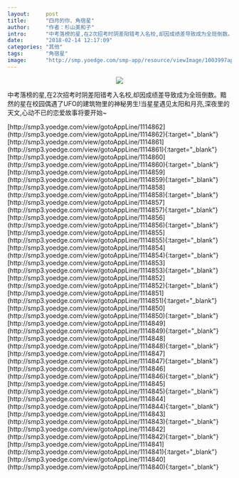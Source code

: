 ```yaml
---
layout:     post
title:      "四月的你、角宿星"
author:     "作者：杉山美和子"
intro:      "中考落榜的星,在2次招考时阴差阳错考入名校,却因成绩差导致成为全班倒数。黯然的星在校园偶遇了UFO的建筑物里的神秘男生!当星星遇见太阳和月亮,深夜里的天文,心动不已的恋爱故事将要开始~"
date:       "2018-02-14 12:17:09"
categories: "其他"
tags:       "角宿星"
image:      "http://smp.yoedge.com/smp-app/resource/viewImage/1003997appline.png"
---
```

<div style="text-align: center">
<p><img src="http://smp.yoedge.com/smp-app/resource/viewImage/1003997appline.png"/></p>
</div>
<p class="post-meta">
<span>中考落榜的星,在2次招考时阴差阳错考入名校,却因成绩差导致成为全班倒数。黯然的星在校园偶遇了UFO的建筑物里的神秘男生!当星星遇见太阳和月亮,深夜里的天文,心动不已的恋爱故事将要开始~</span>
</p>
[http://smp3.yoedge.com/view/gotoAppLine/1114862](http://smp3.yoedge.com/view/gotoAppLine/1114862){:target="_blank"}
[http://smp3.yoedge.com/view/gotoAppLine/1114861](http://smp3.yoedge.com/view/gotoAppLine/1114861){:target="_blank"}
[http://smp3.yoedge.com/view/gotoAppLine/1114860](http://smp3.yoedge.com/view/gotoAppLine/1114860){:target="_blank"}
[http://smp3.yoedge.com/view/gotoAppLine/1114859](http://smp3.yoedge.com/view/gotoAppLine/1114859){:target="_blank"}
[http://smp3.yoedge.com/view/gotoAppLine/1114858](http://smp3.yoedge.com/view/gotoAppLine/1114858){:target="_blank"}
[http://smp3.yoedge.com/view/gotoAppLine/1114857](http://smp3.yoedge.com/view/gotoAppLine/1114857){:target="_blank"}
[http://smp3.yoedge.com/view/gotoAppLine/1114856](http://smp3.yoedge.com/view/gotoAppLine/1114856){:target="_blank"}
[http://smp3.yoedge.com/view/gotoAppLine/1114855](http://smp3.yoedge.com/view/gotoAppLine/1114855){:target="_blank"}
[http://smp3.yoedge.com/view/gotoAppLine/1114854](http://smp3.yoedge.com/view/gotoAppLine/1114854){:target="_blank"}
[http://smp3.yoedge.com/view/gotoAppLine/1114853](http://smp3.yoedge.com/view/gotoAppLine/1114853){:target="_blank"}
[http://smp3.yoedge.com/view/gotoAppLine/1114852](http://smp3.yoedge.com/view/gotoAppLine/1114852){:target="_blank"}
[http://smp3.yoedge.com/view/gotoAppLine/1114851](http://smp3.yoedge.com/view/gotoAppLine/1114851){:target="_blank"}
[http://smp3.yoedge.com/view/gotoAppLine/1114850](http://smp3.yoedge.com/view/gotoAppLine/1114850){:target="_blank"}
[http://smp3.yoedge.com/view/gotoAppLine/1114849](http://smp3.yoedge.com/view/gotoAppLine/1114849){:target="_blank"}
[http://smp3.yoedge.com/view/gotoAppLine/1114848](http://smp3.yoedge.com/view/gotoAppLine/1114848){:target="_blank"}
[http://smp3.yoedge.com/view/gotoAppLine/1114847](http://smp3.yoedge.com/view/gotoAppLine/1114847){:target="_blank"}
[http://smp3.yoedge.com/view/gotoAppLine/1114846](http://smp3.yoedge.com/view/gotoAppLine/1114846){:target="_blank"}
[http://smp3.yoedge.com/view/gotoAppLine/1114845](http://smp3.yoedge.com/view/gotoAppLine/1114845){:target="_blank"}
[http://smp3.yoedge.com/view/gotoAppLine/1114844](http://smp3.yoedge.com/view/gotoAppLine/1114844){:target="_blank"}
[http://smp3.yoedge.com/view/gotoAppLine/1114843](http://smp3.yoedge.com/view/gotoAppLine/1114843){:target="_blank"}
[http://smp3.yoedge.com/view/gotoAppLine/1114842](http://smp3.yoedge.com/view/gotoAppLine/1114842){:target="_blank"}
[http://smp3.yoedge.com/view/gotoAppLine/1114841](http://smp3.yoedge.com/view/gotoAppLine/1114841){:target="_blank"}
[http://smp3.yoedge.com/view/gotoAppLine/1114840](http://smp3.yoedge.com/view/gotoAppLine/1114840){:target="_blank"}


